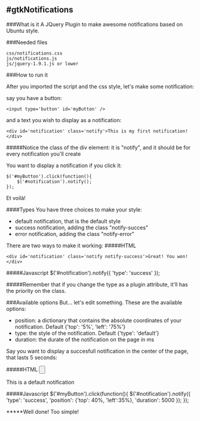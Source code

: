 #gtkNotifications
-----------------

###What is it
A JQuery Plugin to make awesome notifications based on Ubuntu style.

###Needed files
	
	css/notifications.css
	js/notifications.js
	js/jquery-1.9.1.js or lower

###How to run it

After you imported the script and the css style, let's make some notification:

say you have a button:
	
	<input type='button' id='myButton' />

and a text you wish to display as a notification:
	
	<div id='notification' class='notify'>This is my first notification!</div>

#####Notice the class of the div element: it is "notify", and it should be for every notification you'll create

You want to display a notification if you click it:

	$('#myButton').click(function(){
		$('#notification').notify();
	});

Et voilà!

####Types
You have three choices to make your style:
* default notification, that is the default style
* success notification, adding the class "notify-succes"
* error notification, adding the class "notify-error"

There are two ways to make it working:
#####HTML

	<div id='notification' class='notify notify-success'>Great! You won!</div>

#####Javascript
	$('#notification').notify({
		'type': 'success'
	});

#####Remember that if you change the type as a plugin attribute, it'll has the priority on the class.

###Available options
But... let's edit something. These are the available options:
* position: a dictionary that contains the absolute coordinates of your notification. Default {'top': '5%', 'left': '75%'}
* type: the style of the notification. Default {'type': 'default'}
* duration: the durate of the notification on the page in ms

Say you want to display a succesfull notification in the center of the page, that lasts 5 seconds:

#####HTML
	<input type='button' id='myButton' />
	<div id='notification' class='notify'>This is a default notification</div>

#####Javascript
	$('#myButton').click(function(){
		$('#notification').notify({
			'type': 'success',
			'position': {'top': 40%, 'left':35%},
			'duration': 5000
		});
	});

*****Well done! Too simple!

